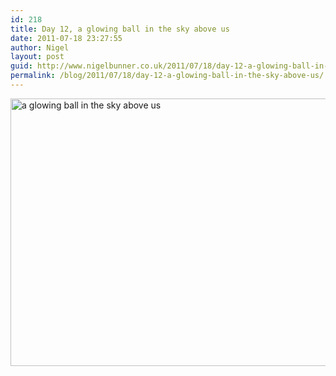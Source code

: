 ```yaml
---
id: 218
title: Day 12, a glowing ball in the sky above us
date: 2011-07-18 23:27:55
author: Nigel
layout: post
guid: http://www.nigelbunner.co.uk/2011/07/18/day-12-a-glowing-ball-in-the-sky-above-us/
permalink: /blog/2011/07/18/day-12-a-glowing-ball-in-the-sky-above-us/
---
```

[<img src="http://farm7.static.flickr.com/6139/5951847533_576197f701_z.jpg" width="640" height="428" alt="a glowing ball in the sky above us" />](http://www.flickr.com/photos/icklephotos/5951847533/ "a glowing ball in the sky above us by icle fotos, on Flickr")